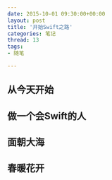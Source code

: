 ```yaml
---
date: 2015-10-01 09:30:00+00:00
layout: post
title: '开始Swift之路'
categories: 笔记
thread: 13
tags: 
- 随笔

---
```





## 从今天开始

## 做一个会Swift的人

## 面朝大海

## 春暖花开
